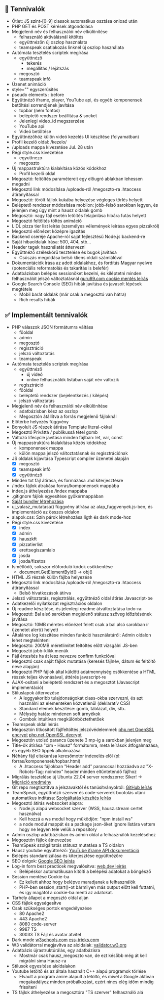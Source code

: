## 💭 Tennivalók

* Ötlet: JS szint-[0-9] classok automatikus osztása onload után
* PHP GET és POST kérések átgondolása
* Megjelenő név és felhasználói név elkülönítése
	* felhasználó aktiválásnál kitöltés
	* együttnézőn új oszlop használata
	* teamspeak csatlakozás linknél új oszlop használata
* Autómata tesztelés scriptek megírása
	* együttnéző
		* tekerés
		* megállítás / lejátszás
	* megosztó
	* teamspeak infó
* Üzenet animáció
* style="" egyszerűsítés
* pseudo elements ::before
* Együttnéző iframe, player, YouTube api, és egyéb komponensek betöltési sorrendjének javítása
	* topbar (nem fontos)
	* beléptető rendszer beállítása & socket
	* Jelenlegi video_id megszerzése
	* YouTube api
	* Videó betöltése
* Együttnézőhöz külön videó kezelés UI készítése (folyamatban)
* Profil kezelő oldal: /kezelo/
* /uploads mappa kivezetése Jul. 28 után
* Régi style.css kivezetése
	* egyuttnezo
	* megoszto
* Új mappastruktúra kialakítása közös kódokhoz
	* Profil kezelő oldal
* Megosztó: feltöltés paramétereit egy előugró ablakban lehessen megadni
* Megosztó link módosítása /uploads-ról /megoszto-ra .htaccess átirányítással
* Megosztó: törölt fájlok kukába helyezése végleges törlés helyett
* Beléptető rendszer módosítása mobilon: jobb-felső sarokban legyen, és jelenjen meg úgy mint a hausz oldalak gomb
* Megosztó: nagy fájl esetén letöltés felajánlása hibára futás helyett
* Megosztó feltöltés töltés animáció
* LIDL pizza tier list leírás (személyes vélemények leírása egyes pizzákról)
* Megosztó előnézet középre igazítás
* Backend cseréje Apache-ról saját fejlesztésű Node.js backend-re
* Saját hibaoldalak írása: 500, 404, stb...
* Header tagek használatát áttervezni
* Együttnéző széleskörű tesztelése és bugok javítása
	* Csúszás megoldása belső kliens oldali számlálóval
* Dokumentációk írása az adott oldalakhoz, és fordítás Magyar nyelvre (potenciális reformatolás és takarítás is belefér)
* Adatbázisban belépés sessionöket kezelni, és kiléptetni minden felhasználót jelszó változtatásnál [guru99.com cookie mentés leírás](https://www.guru99.com/cookies-and-sessions.html)
* Google Search Console (SEO) hibák javítása és javasolt lépések megtétele
	* Mobil barát oldalak (már csak a megosztó van hátra)
	* Rich results hibák


## ✅ Implementált tennivalók

* PHP válaszok JSON formátumra váltása
	* főoldal
	* admin
	* megosztó
	* regisztráció
	* jelszó változtatás
	* teamspeak
* Autómata tesztelés scriptek megírása
	* együttnéző
		* új videó
		* online felhasználók listában saját név változik
	* regisztráció
	* főoldal
	* beléptető rendszer (bejelentkezés / kilépés)
	* jelszó változtatás
* Megjelenő név és felhasználói név elkülönítése
	* adatbázisban kész az oszlop
	* Megosztón átállítva a forrás megjelenő fájloknál
* Előtérbe helyezés függvény
* Bonyolult JS részek átírása Template literal-okkal
* Megosztó Priváttá / publikussá tétel gomb
* Változó lifecycle javítása minden fájlban: let, var, const
* Új mappastruktúra kialakítása közös kódokhoz
	* komponensek mappa
	* külön mappa jelszó változtatásnak és regisztrációnak
* JS oldalak kijavítása Typescript compiler üzenetei alapján
	- [x] megosztó
	- [x] teamspeak infó
	- [x] együttnéző
* Minden txt fájl átírása, és formázása .md kiterjesztésre
* /index fájlok átrakása forras/komponensek mappába
* index.js áthelyezése /index mappába
* .gitignore fájlok egyesítése gyökérmappában
* [Saját bundler létrehozása](dokumentáció/kiadás.md)
* uj_valasz_mutatasa() függvény átírása az alap_fuggvenyek.js-ben, és implementáció az összes oldalon
* alapok.css: Szín párok létrehozása ligth és dark mode-hoz
* Régi style.css kivezetése
	- [x] index
	- [x] admin
	- [x] hauszkft
	- [x] pizzatierlist
	- [x] erettsegiszamlalo
	- [x] josda
	- [x] josda/fizetos
* Ismétlődő, sokszor előforduló kódok csökkentése
	* document.GetElementById() -> obj()
* HTML JS részek külön fájlba helyezése
* Megosztó link módosítása /uploads-ról /megoszto-ra .htaccess átirányítással
	* Belső hivatkozások átírva
* Jelszó változtatás, regisztrálás, együttnéző oldal átírás Javascript-be
* Adatkezelői nyilatkozat regisztrációs oldalon
* Új readme készítése, és jelenlegi readme átváltoztatása todo-ra
* Megosztó: Bal alsó sarokban megjelenő státusz szöveg időzítésének javítása
* Megosztó: 10MB méretes előnézet felett csak a bal alsó sarokban ír üzenetet alert() helyett
* Általános log készítése minden funkció használatáról: Admin oldalon lehet megtekinteni
* Megosztó: 200MB méretlimitet feltöltés előtt vizsgálni JS-ben
* Megosztó jobb-klikk menük
* Fájl értesítés ha át lesz nevezve confirm funkcióval
* Megosztó csak saját fájlok mutatása (keresés fájlnév, dátum és feltöltő neve alapján)
* Megosztó PHP fájlok által küldött adatmennyiség csökkentése a HTML részek teljes kivonásával, áttérés javascript-re
* AJAX-osítani a beléptető rendszert és a megosztót (Javascript implementáció)
* Stíluslapok áttervezése
	* A leggyakoribb tulajdonságokat class-okba szervezni, és azt használni az elementeken közvetlenül (deklaratív CSS)
	* Standard elemek készítése: gomb, táblázat, div, stb..
	* Mélység hatás: mindenen soft árnyékok
	* Gombok intuitívan megkülönböztethetőek
* Teamspeak oldal leírás
* Megosztón titkosított fájlfeltöltés jelszóvédelemmel: [php.net OpenSSL encrypt](https://www.php.net/manual/en/function.openssl-encrypt.php) [php.net OpenSSL decrypt](https://www.php.net/manual/en/function.openssl-decrypt.php)
* Megosztón utolsó parancs üzenete 3 mp-ig a sarokban jelenjen meg
* Title-ök átírása "cím - Hausz" formátumra, meta leírások átfogalmazása, és egyéb SEO tippek alkalmazása
* Néhány fájl eltakarása keresőmotor indexelés elől (pl: forras/komponensek/topbar.html)
	* A .htaccess fájlokban "Header add" paranccsal hozzáadva az "X-Robots-Tag: noindex" header minden eltűntetendő fájlhoz
* Migrálás tesztelése új Ubuntu 22.04 server rendszerre: Siker! -> [Migráció eredmény](dokumentáció/szerver%20létrehozás.md)
* Git repo megtisztítva a jelszavaktól és tanúsítványoktól: [GitHub leírás](https://docs.github.com/en/authentication/keeping-your-account-and-data-secure/removing-sensitive-data-from-a-repository)
* TeamSpeak, együttnéző szerver és code-serverek bootolás utáni automatikus indítása: [Szolgáltatás készítés leírás](dokumentáció/linux%20szolgáltatás%20készítés/szolgáltatás%20készítés.md)
* Megosztó átírás websocket alapra:
	* Node.js alapú websocket szerver (WSS, hausz.stream certet használva)
	* Kell hozzá a ws modul hogy működjön: "npm install ws"
	* a node modul mappát és a package json-öket ignore listára vettem hogy ne legyen tele velük a repository
* Admin oszlop adatbázisban és admin oldal a felhasználók kezeléséhez
* Megosztón fájlok átnevezése
* TeamSpeak szolgáltatás státusz mutatása a TS oldalon
* Hausz youtube együttnéző: [YouTube iframe API dokumentáció](https://developers.google.com/youtube/iframe_api_reference)
* Belépés standardizálása és kiterjesztése együttnézőre
* SEO dolgok: [Google SEO leírás](https://developers.google.com/search/docs/advanced/guidelines/get-started)
* Log-in form best practicek megvalósítva: [web.dev leírás](https://web.dev/sign-in-form-best-practices/#show-password)
	* Belépéskor automatikusan kitölti a belépési adatokat a böngésző
* Session mentése Cookie-ba
	*  Ez kellett ahhoz hogy belépve maradjanak a felhasználók
	*  PHP-ben session_start()-ot bármilyen más output előtt kell futtatni, és így magától a cookie-ba menti az adatokat.
* Tárhely állapot a megosztó oldal alján
* CSS fájlok egységesítve
* Csak szükséges portok engedélyezése
	* 80      Apache2
	* 443     Apache2
	* 8080    code-server
	* 9987    TS
	* 30033   TS Fájl és avatar átvitel
* Dark mode [w3schools.com](https://www.w3schools.com/howto/howto_js_toggle_dark_mode.asp) [css-tricks.com](https://css-tricks.com/a-complete-guide-to-dark-mode-on-the-web/#os-level)
* W3 validátorral megjavítva az aloldalak: [validator.w3.org](https://validator.w3.org/)
* Adatbázis újrastruktúrálás, egy adatbázisra
	*  Mostmár csak hausz_megoszto van, de ezt később még át kell migrálni sima Hausz-ra
* Stílusok egyesítése aloldalakon
* Youtube letöltő és az általa használt C++ alapú programok törlése
	*  Elvault a program amire alapult a letöltő, és mivel a Google aktívan megakadályoz minden próbálkozást, ezért nincs elég időm mindig frissíteni
* TS fájlok áthelyezése a megosztóra "TS szerver" felhasználó alá
